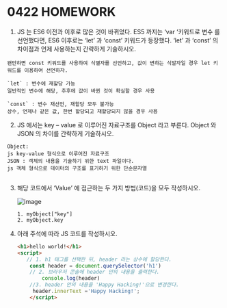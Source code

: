 # 0422 HOMEWORK

1. JS 는 ES6 이전과 이후로 많은 것이 바뀌었다. ES5 까지는 ‘var ‘키워드로 변수
    를 선언했다면, ES6 이후로는 ‘let’ 과 ‘const’ 키워드가 등장했다.
    ‘let’ 과 ‘const’ 의 차이점과 언제 사용하는지 간략하게 기술하시오.

  ```
  왠만하면 const 키워드를 사용하여 식별자를 선언하고, 값이 변하는 식발자일 경우 let 키워드를 이용하여 선언하자.
  
  `let` : 변수에 재할당 가능
  일반적인 변수에 해당, 추후에 값이 바뀐 것이 확실할 경우 사용
  
  `const` : 변수 재선언, 재할당 모두 불가능
  상수, 언제나 같은 값, 한번 할당되고 재할당되지 않을 경우 사용
  
  ```

  

2. JS 에서는 key – value 로 이루어진 자료구조를 Object 라고 부른다. Object
    와 JSON 의 차이를 간략하게 기술하시오.

  ```
  Object:
  js key-value 형식으로 이루어진 자료구조
  JSON : 객체의 내용을 기술하기 위한 text 파일이다.
  js 객체 형식으로 데이터의 구조를 표기하기 위한 단순문자열
  
  
  ```

  

3. 해당 코드에서 ‘Value’ 에 접근하는 두 가지 방법(코드)을 모두 작성하시오.

   ![image](https://user-images.githubusercontent.com/46305540/56943268-abcb4e80-6b59-11e9-8658-10be42b4c7da.png)

   ```
   1. myObject["key"]
   2. myObject.key
   ```

   

4. 아래 주석에 따라 JS 코드를 작성하시오.

   ```html
   <h1>hello world!</h1>
   <script>
      // 1. h1 태그를 선택한 뒤, header 라는 상수에 할당한다.
       const header = document.querySelector('h1')
       // 2. 브라우저 콘솔에 header 안의 내용을 출력한다.
           console.log(header)
       //3. header 안의 내용을 'Happy Hacking!'으로 변경한다.
       	header.innerText ='Happy Hacking!';
       </script>
   
   ```

   